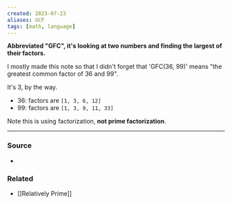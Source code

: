 ```yaml
---
created: 2023-07-23
aliases: GCF
tags: [math, language]
---
```

**Abbreviated "GFC", it's looking at two numbers and finding the largest of their factors.**

I mostly made this note so that I didn't forget that 'GFC(36, 99)' means "the greatest common factor of 36 and 99".

It's 3, by the way.
- 36: factors are `[1, 3, 6, 12]`
- 99: factors are `[1, 3, 9, 11, 33]`

Note this is using factorization, **not prime factorization**.

---
### Source
- 

### Related
- [[Relatively Prime]]
 